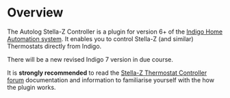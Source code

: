 # Overview

The Autolog Stella-Z Controller is a plugin for version 6+ of the [Indigo Home Automation system][1]. It enables you to control Stella-Z (and similar) Thermostats directly from Indigo.

There will be a new revised Indigo 7 version in due course.

It is **strongly recommended** to read the [Stella-Z Thermostat Controller forum][2] documentation and information to familiarise yourself with the how the plugin works.

[1]: https://www.indigodomo.com
[2]: http://forums.indigodomo.com/viewforum.php?f=67